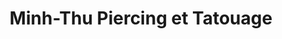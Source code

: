 ---
title: "Minh-Thu Piercing et Tatouage"
url: /rennes/minh-thu-piercing-et-tatouage/
shop: tatouage
---